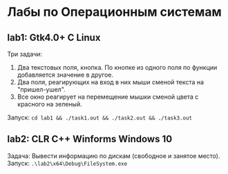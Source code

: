 <h1>Лабы по Операционным системам<br></h1>
<h2>lab1: Gtk4.0+ C Linux<br></h2>
  <p>Три задачи: <ol>
     <li>Два текстовых поля, кнопка. По кнопке из одного поля по функции добавляется значение в другое.</li>
     <li>Два поля, реагирующих на вход в них мыши сменой текста на "пришел-ушел".</li>
     <li>Все окно реагирует на перемещение мышки сменой цвета с красного на зеленый.</li>
    </ol>
    Запуск: <code>cd lab1 && ./task1.out && ./task2.out && ./task3.out</code>
  </p>
<h2>lab2: CLR C++ Winforms Windows 10<br></h2>
  <p>Задача: Вывести информацию по дискам (свободное и занятое место).<br>
    Запуск: <code>.\lab2\x64\Debug\FileSystem.exe</code>
  </p>
